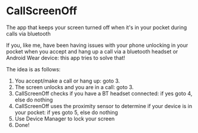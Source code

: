 # CallScreenOff
The app that keeps your screen turned off when it's in your pocket during calls via bluetooth

If you, like me, have been having issues with your phone unlocking in your pocket when you accept and hang up a call via a bluetooth headset or Android Wear device: this app tries to solve that!

The idea is as follows:
  1. You accept/make a call or hang up: goto 3.
  2. The screen unlocks and you are in a call: goto 3.
  3. CallScreenOff checks if you have a BT headset connected: if yes goto 4, else do nothing
  4. CallScreenOff uses the proximity sensor to determine if your device is in your pocket: if yes goto 5, else do nothing
  5. Use Device Manager to lock your screen
  6. Done!
